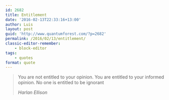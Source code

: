 ```yaml
---
id: 2682
title: Entitlement
date: '2016-02-13T22:33:16+13:00'
author: Luis
layout: post
guid: 'http://www.quantumforest.com/?p=2682'
permalink: /2016/02/13/entitlement/
classic-editor-remember:
    - block-editor
tags:
    - quotes
format: quote
---
```


> You are not entitled to your opinion. You are entitled to your informed opinion. No one is entitled to be ignorant
> 
> <cite>*Harlan Ellison*</cite>